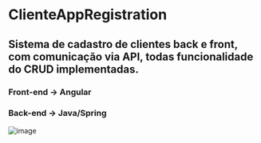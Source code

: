 # ClienteAppRegistration

## Sistema de cadastro de clientes back e front, com comunicação via API, todas funcionalidade do CRUD implementadas.


### Front-end -> Angular
### Back-end -> Java/Spring

![image](https://user-images.githubusercontent.com/65314226/177559274-4fa09c38-9cc7-4772-97d6-2b1ba7934e37.png)
